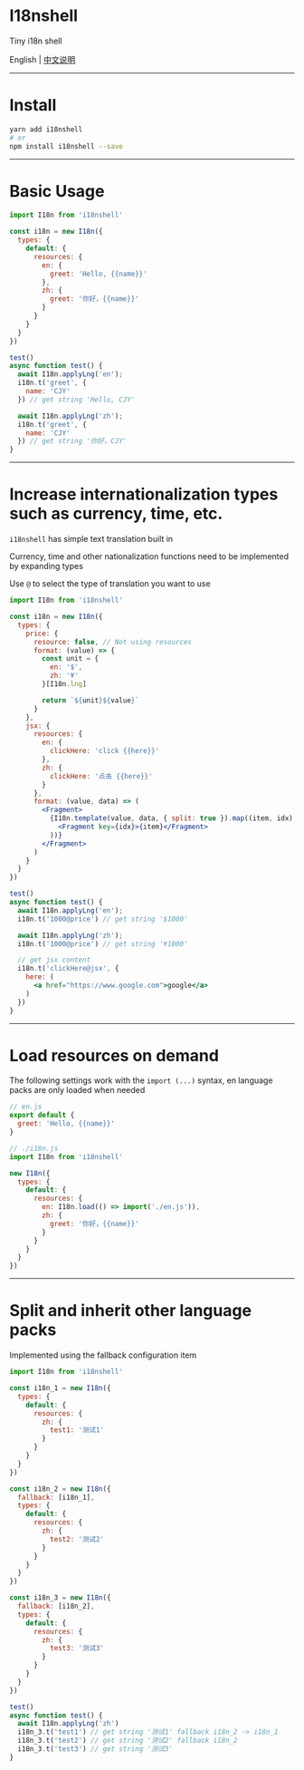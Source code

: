 # I18nshell

Tiny i18n shell

English | [中文说明](./README_CN.md)

---

# Install

```bash
yarn add i18nshell
# or
npm install i18nshell --save
```

---

# Basic Usage

```js
import I18n from 'i18nshell'

const i18n = new I18n({
  types: {
    default: {
      resources: {
        en: {
          greet: 'Hello, {{name}}'
        },
        zh: {
          greet: '你好，{{name}}'
        }
      }
    }
  }
})

test()
async function test() {
  await I18n.applyLng('en');
  i18n.t('greet', {
    name: 'CJY'
  }) // get string 'Hello, CJY'

  await I18n.applyLng('zh');
  i18n.t('greet', {
    name: 'CJY'
  }) // get string '你好，CJY' 
}
```

---
# Increase internationalization types such as currency, time, etc.

`i18nshell` has simple text translation built in

Currency, time and other nationalization functions need to be implemented by expanding types

Use `@` to select the type of translation you want to use

```jsx
import I18n from 'i18nshell'

const i18n = new I18n({
  types: {
    price: {
      resource: false, // Not using resources
      format: (value) => {
        const unit = {
          en: '$',
          zh: '¥'
        }[I18n.lng]

        return `${unit}${value}`
      }
    },
    jsx: { 
      resources: {
        en: {
          clickHere: 'click {{here}}'
        },
        zh: {
          clickHere: '点击 {{here}}'
        }
      },
      format: (value, data) => (
        <Fragment>
          {I18n.template(value, data, { split: true }).map((item, idx) => (
            <Fragment key={idx}>{item}</Fragment>
          ))}
        </Fragment>
      )
    }
  }
})

test()
async function test() {
  await I18n.applyLng('en');
  i18n.t('1000@price') // get string '$1000'

  await I18n.applyLng('zh');
  i18n.t('1000@price') // get string '¥1000'

  // get jsx content
  i18n.t('clickHere@jsx', {
    here: (
      <a href="https://www.google.com">google</a>
    )
  })
}
```

---
# Load resources on demand

The following settings work with the `import (...)` syntax, en language packs are only loaded when needed

```js
// en.js
export default {
  greet: 'Hello, {{name}}'
}
```

```js
// ./i18n.js
import I18n from 'i18nshell'

new I18n({
  types: {
    default: {
      resources: {
        en: I18n.load(() => import('./en.js')),
        zh: {
          greet: '你好，{{name}}'
        }
      }
    }
  }
})
```

---
# Split and inherit other language packs

Implemented using the fallback configuration item

```js
import I18n from 'i18nshell'

const i18n_1 = new I18n({
  types: {
    default: {
      resources: {
        zh: {
          test1: '测试1'
        }
      }
    }
  }
})

const i18n_2 = new I18n({
  fallback: [i18n_1],
  types: {
    default: {
      resources: {        
        zh: {
          test2: '测试2'
        }
      }
    }
  }
})

const i18n_3 = new I18n({
  fallback: [i18n_2],
  types: {
    default: {
      resources: {        
        zh: {
          test3: '测试3'
        }
      }
    }
  }
})

test()
async function test() {
  await I18n.applyLng('zh')
  i18n_3.t('test1') // get string '测试1' fallback i18n_2 -> i18n_1
  i18n_3.t('test2') // get string '测试2' fallback i18n_2
  i18n_3.t('test3') // get string '测试3'
}
```
